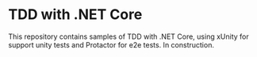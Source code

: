 # TDD with .NET Core

This repository contains samples of TDD with .NET Core, using xUnity for support unity tests and Protactor for e2e tests.
In construction.
